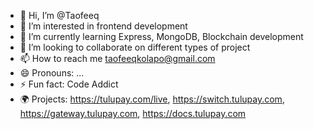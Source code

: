 - 👋 Hi, I’m @Taofeeq
- 👀 I’m interested in frontend development
- 🌱 I’m currently learning Express, MongoDB, Blockchain development
- 💞️ I’m looking to collaborate on different types of project
- 📫 How to reach me taofeeqkolapo@gmail.com
- 😄 Pronouns: ...
- ⚡ Fun fact: Code Addict
- 🌍 Projects: https://tulupay.com/live, https://switch.tulupay.com, https://gateway.tulupay.com, https://docs.tulupay.com
<!---
Taofeeq001/Taofeeq001 is a ✨ special ✨ repository because its `README.md` (this file) appears on your GitHub profile.
You can click the Preview link to take a look at your changes.
--->
